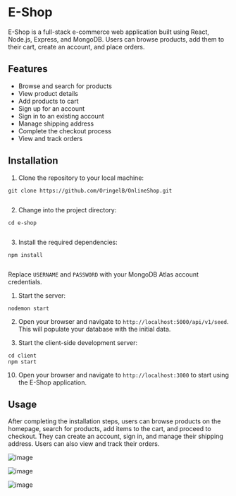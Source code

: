 <!DOCTYPE html>
<html lang="en">

<head>
    <meta charset="UTF-8">
    <meta http-equiv="X-UA-Compatible" content="IE=edge">
    <meta name="viewport" content="width=device-width, initial-scale=1.0">
</head>

<body>
    <h1>E-Shop</h1>
    <p>E-Shop is a full-stack e-commerce web application built using React, Node.js, Express, and MongoDB. Users can browse
        products, add them to their cart, create an account, and place orders.</p>
    <h2>Features</h2>
    <ul>
        <li>Browse and search for products</li>
        <li>View product details</li>
        <li>Add products to cart</li>
        <li>Sign up for an account</li>
        <li>Sign in to an existing account</li>
        <li>Manage shipping address</li>
        <li>Complete the checkout process</li>
        <li>View and track orders</li>
    </ul>
    <h2>Installation</h2>
    <ol>
        <li>Clone the repository to your local machine:</li>
    </ol>
    <pre><code>git clone https://github.com/OringelB/OnlineShop.git
    </code></pre>
    <ol start="2">
        <li>Change into the project directory:</li>
    </ol>
    <pre><code>cd e-shop
    </code></pre>
    <ol start="3">
        <li>Install the required dependencies:</li>
    </ol>
    <pre><code>npm install
    </code></pre>
<p>Replace <code>USERNAME</code> and <code>PASSWORD</code> with your MongoDB Atlas account credentials.</p>
<ol>
    <li>Start the server:</li>
</ol>
<pre><code>nodemon start
</code></pre>
<ol start="2">
    <li>Open your browser and navigate to <code>http://localhost:5000/api/v1/seed</code>. This will populate your
        database with the initial data.</li>
</ol>
<ol start="3">
    <li>Start the client-side development server:</li>
</ol>
<pre><code>cd client
npm start
</code></pre>
    </code></pre>
<ol start="10">
    <li>Open your browser and navigate to <code>http://localhost:3000</code> to start using the E-Shop application.</li>
</ol>

<h2>Usage</h2>
<p>After completing the installation steps, users can browse products on the homepage, search for products, add items to the cart, and proceed to checkout. They can create an account, sign in, and manage their shipping address. Users can also view and track their orders.</p>



![image](https://user-images.githubusercontent.com/107796246/236248816-295257b4-bc5c-4080-805d-5cc25c7e33df.png)

![image](https://user-images.githubusercontent.com/107796246/236249242-6faf9fb2-83d0-48e4-bd39-b7eab5b5268a.png)

![image](https://user-images.githubusercontent.com/107796246/236249570-40f44dcc-196a-4f23-8cab-8699aec21691.png)
